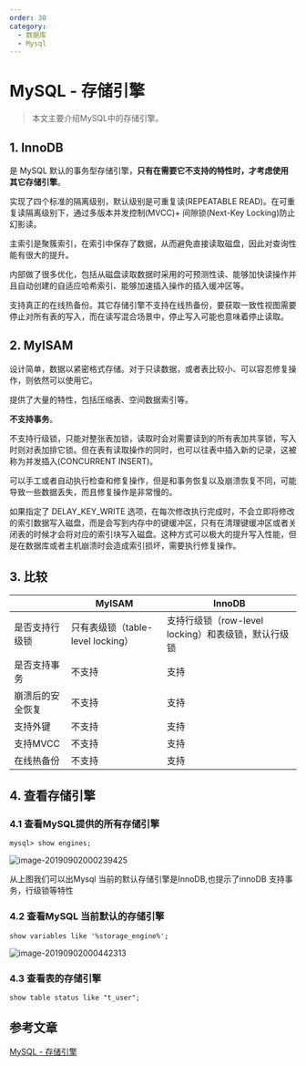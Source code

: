 ```yaml
---
order: 30
category:
  - 数据库
  - Mysql
---
```


# MySQL - 存储引擎

> 本文主要介绍MySQL中的存储引擎。

## 1. InnoDB

是 MySQL 默认的事务型存储引擎，**只有在需要它不支持的特性时，才考虑使用其它存储引擎**。

实现了四个标准的隔离级别，默认级别是可重复读(REPEATABLE READ)。在可重复读隔离级别下，通过多版本并发控制(MVCC)+ 间隙锁(Next-Key Locking)防止幻影读。

主索引是聚簇索引，在索引中保存了数据，从而避免直接读取磁盘，因此对查询性能有很大的提升。

内部做了很多优化，包括从磁盘读取数据时采用的可预测性读、能够加快读操作并且自动创建的自适应哈希索引、能够加速插入操作的插入缓冲区等。

支持真正的在线热备份。其它存储引擎不支持在线热备份，要获取一致性视图需要停止对所有表的写入，而在读写混合场景中，停止写入可能也意味着停止读取。

## 2. MyISAM

设计简单，数据以紧密格式存储。对于只读数据，或者表比较小、可以容忍修复操作，则依然可以使用它。

提供了大量的特性，包括压缩表、空间数据索引等。

**不支持事务**。

不支持行级锁，只能对整张表加锁，读取时会对需要读到的所有表加共享锁，写入时则对表加排它锁。但在表有读取操作的同时，也可以往表中插入新的记录，这被称为并发插入(CONCURRENT INSERT)。

可以手工或者自动执行检查和修复操作，但是和事务恢复以及崩溃恢复不同，可能导致一些数据丢失，而且修复操作是非常慢的。

如果指定了 DELAY_KEY_WRITE 选项，在每次修改执行完成时，不会立即将修改的索引数据写入磁盘，而是会写到内存中的键缓冲区，只有在清理键缓冲区或者关闭表的时候才会将对应的索引块写入磁盘。这种方式可以极大的提升写入性能，但是在数据库或者主机崩溃时会造成索引损坏，需要执行修复操作。

## 3. 比较

|                  | MyISAM                            | InnoDB                                              |
| ---------------- | --------------------------------- | --------------------------------------------------- |
| 是否支持行级锁   | 只有表级锁（table-level locking） | 支持行级锁（row-level locking）和表级锁，默认行级锁 |
| 是否支持事务     | 不支持                            | 支持                                                |
| 崩溃后的安全恢复 | 不支持                            | 支持                                                |
| 支持外键         | 不支持                            | 支持                                                |
| 支持MVCC         | 不支持                            | 支持                                                |
| 在线热备份       | 不支持                            | 支持                                                |

## 4. 查看存储引擎

### 4.1 查看MySQL提供的所有存储引擎

```
mysql> show engines;
```

![image-20190902000239425](https://zszblog.oss-cn-beijing.aliyuncs.com/zszblog/blogimage-master/img/image-20190902000239425.png)

从上图我们可以出Mysql 当前的默认存储引擎是InnoDB,也提示了innoDB 支持事务，行级锁等特性

### 4.2 查看MySQL 当前默认的存储引擎

```
show variables like '%storage_engine%';
```

![image-20190902000442313](https://zszblog.oss-cn-beijing.aliyuncs.com/zszblog/blogimage-master/img/image-20190902000442313.png)

### 4.3 查看表的存储引擎

```
show table status like "t_user";
```

## 参考文章

[ MySQL - 存储引擎](https://pdai.tech/md/db/sql-mysql/sql-mysql-engine.html)